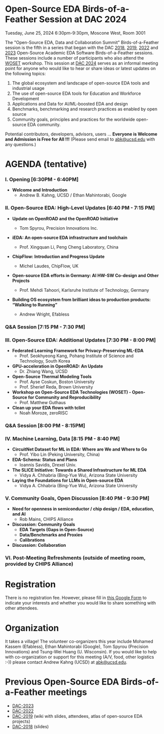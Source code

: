 # Open-Source EDA Birds-of-a-Feather Session at DAC 2024

Tuesday, June 25, 2024 6:30pm-9:30pm, Moscone West, Room 3001

The "Open-Source EDA, Data and Collaboration Summit" Birds-of-a-Feather session is the fifth in a series that began with the DAC [2018](https://drive.google.com/open?id=1m8ZJEvfLcUhiL1KX7rj18gzi-zLhI6P2), [2019](https://github.com/The-OpenROAD-Project/Birds-of-a-Feather-Open-Source-Academic-EDA-Software/wiki/DAC-2019-Birds-of-a-Feather:-Open-Source-Academic-EDA-Software), [2022](./README_2022.md) and [2023](./README_2023.md) Open-Source Academic EDA Software Birds-of-a-Feather sessions. These sessions include a number of participants who also attend the [WOSET](https://woset-workshop.github.io/) workshop. This session at [DAC 2024](https://www.dac.com/) serves as an informal meeting point for anyone who would like to hear or share ideas or latest updates on the following topics:
1. The global ecosystem and landscape of open-source EDA tools and industrial usage
2. The use of open-source EDA tools for Education and Workforce Development
3. Applications and Data for AI/ML-boosted EDA and design
4. Benchmarks, benchmarking and research practices as enabled by open source
5. Community goals, principles and practices for the worldwide open-source EDA community.
  
Potential contributors, developers, advisors, users … **Everyone is Welcome and Admission is Free for All !!!** (Please send email to [abk@ucsd.edu](mailto:abk@ucsd.edu) with any questions.)

# AGENDA (tentative)

### I. Opening [6:30PM - 6:40PM]
 - **Welcome and Introduction**
    - Andrew B. Kahng, UCSD / Ethan Mahintorabi, Google

### II. Open-Source EDA: High-Level Updates [6:40 PM - 7:15 PM]

- **Update on OpenROAD and the OpenROAD Initiative**
    - Tom Spyrou, Precision Innovations Inc.

- **iEDA: An open-source EDA infrastructure and toolchain**
    - Prof. Xingquan Li, Peng Cheng Laboratory, China

- **ChipFlow: Introduction and Progress Update**
    - Michel Laudes, ChipFlow, UK

- **Open-source EDA efforts in Germany: AI HW-SW Co-design and Other Projects**
    - Prof. Mehdi Tahoori, Karlsruhe Institute of Technology, Germany

- **Building OS ecosystem from brilliant ideas to production products: “Walking to Running”**
    - Andrew Wright, Efabless

### Q\&A  Session [7:15 PM - 7:30 PM]

### III. Open-Source EDA: Additional Updates [7:30 PM - 8:00 PM]
- **Federated Learning Framework for Privacy-Preserving ML-EDA**
    - Prof. Seokhyeong Kang, Pohang Institute of Science and Technology, South Korea
- **GPU-acceleration in OpenROAD: An Update**
    - Dr. Zhiang Wang, UCSD
- **Open-Source Thermal Modeling Tools**
    - Prof. Ayse Coskun, Boston University
    - Prof. Sherief Reda, Brown University
- **Workshop on Open-Source EDA Technologies (WOSET) - Open-Source for Community and Reproducibility**
    - Prof. Matthew Guthaus
- **Clean up your EDA flows with tclint**
    - Noah Moroze, zeroRISC

### Q\&A Session [8:00 PM - 8:15PM]

### IV. Machine Learning, Data [8:15 PM - 8:40 PM]
- **CircuitNet Dataset for ML in EDA: Where are We and Where to Go**
    - Prof. Yibo Lin (Peking University, China)
- **EDA-Schema: Status and Plans**
    - Ioannis Savidis, Drexel Univ.
- **The SLICE Initiative: Towards a Shared Infrastructure for ML EDA**
    - Vidya A. Chhabria (Bing-Yue Wu), Arizona State University
- **Laying the Foundations for LLMs in Open-source EDA**
    - Vidya A. Chhabria (Bing-Yue Wu), Arizona State University


### V. Community Goals, Open Discussion [8:40 PM - 9:30 PM]
- **Need for openness in semiconductor / chip design / EDA, education, and AI**
    - Rob Mains, CHIPS Alliance
- **Discussion: Community Goals**
    - **EDA Targets (Gaps in Open-Source)**
    - **Data/Benchmarks and Proxies**
    - **Calibrations**
- **Discussion: Collaboration**

### VI. Post-Meeting Refreshments (outside of meeting room, provided by CHIPS Alliance)



# Registration
  
There is no registration fee. However, please fill in [this Google Form](https://forms.gle/s3wwP5kPEH5kriuu8) to indicate your interests and whether you would like to share something with other attendees.


# Organization
It takes a village! The volunteer co-organizers this year include Mohamed Kassem (Efabless), Ethan Mahintorabi (Google), Tom Spyrou (Precision Innovations) and Tsung-Wei Huang (U. Wisconsin). If you would like to help with co-organization or support for this meeting (A/V, food, other logistics :-)) please contact Andrew Kahng (UCSD) at [abk@ucsd.edu](mailto:abk@ucsd.edu).


# Previous Open-Source EDA Birds-of-a-Feather meetings
- [DAC-2023](./README_2023.md)
- [DAC-2022](./README_2022.md)
- [DAC-2019](https://github.com/The-OpenROAD-Project/Birds-of-a-Feather-Open-Source-Academic-EDA-Software/wiki/DAC-2019-Birds-of-a-Feather:-Open-Source-Academic-EDA-Software) (wiki with slides, attendees, atlas of open-source EDA projects)
- [DAC-2018](https://drive.google.com/open?id=1m8ZJEvfLcUhiL1KX7rj18gzi-zLhI6P2) (slides)
